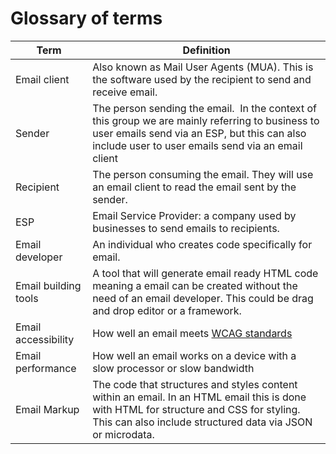 # Glossary of terms

| Term                 | Definition                                                                                                                                                                                             |
| -------------------- | ------------------------------------------------------------------------------------------------------------------------------------------------------------------------------------------------------ |
| Email client         | Also known as Mail User Agents (MUA). This is the software used by the recipient to send and receive email.                                                                                            |
| Sender               | The person sending the email.  In the context of this group we are mainly referring to business to user emails send via an ESP, but this can also include user to user emails send via an email client |
| Recipient            | The person consuming the email. They will use an email client to read the email sent by the sender.                                                                                                    |
| ESP                  | Email Service Provider: a company used by businesses to send emails to recipients.                                                                                                                     |
| Email developer      | An individual who creates code specifically for email.                                                                                                                                                 |
| Email building tools | A tool that will generate email ready HTML code meaning a email can be created without the need of an email developer. This could be drag and drop editor or a framework.                              |
| Email accessibility  | How well an email meets [WCAG standards](https://www.w3.org/WAI/standards-guidelines/wcag/)                                                                                                            |
| Email performance    | How well an email works on a device with a slow processor or slow bandwidth                                                                                                                            |
| Email Markup         | The code that structures and styles content within an email. In an HTML email this is done with HTML for structure and CSS for styling. This can also include structured data via JSON or microdata.   |
